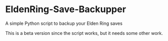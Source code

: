 # EldenRing-Save-Backupper
A simple Python script to backup your Elden Ring saves

This is a beta version since the script works, but it needs some other work.

